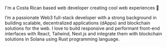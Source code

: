 I'm a Costa Rican based web developer creating cool web experiences 🌈

I’m a passionate Web3 full-stack developer with a strong background in building scalable, decentralized applications (dApps) and blockchain solutions for the web. I love to build responsive and performant front-end interfaces with React, Tailwind, Next.js and integrate them with blockchain solutions in Solana using Rust programming language.
